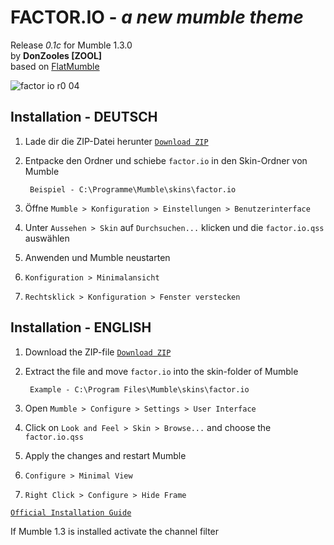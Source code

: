# FACTOR.IO - <i>a new mumble theme</i>

Release <i>0.1c</i> for Mumble 1.3.0<br>
by <b>DonZooles [ZOOL]</b> <br>
based on [FlatMumble](https://github.com/xPaw/FlatMumble)

![factor io r0 04](https://cloud.githubusercontent.com/assets/8238512/3664085/7580a76e-11d9-11e4-9d76-fb39d9b6672a.png)

## Installation - DEUTSCH


1. Lade dir die ZIP-Datei herunter [`Download ZIP`](https://github.com/DonZooles/factor.io/archive/master.zip)

2. Entpacke den Ordner und schiebe `factor.io` in den Skin-Ordner von Mumble

        Beispiel - C:\Programme\Mumble\skins\factor.io

3. Öffne `Mumble > Konfiguration > Einstellungen > Benutzerinterface`

4. Unter `Aussehen > Skin` auf `Durchsuchen...` klicken und die `factor.io.qss` auswählen

5. Anwenden und Mumble neustarten

6. `Konfiguration > Minimalansicht`

7. `Rechtsklick > Konfiguration > Fenster verstecken`


## Installation - ENGLISH


1. Download the ZIP-file [`Download ZIP`](https://github.com/DonZooles/factor.io/archive/master.zip)

2. Extract the file and move `factor.io` into the skin-folder of Mumble

        Example - C:\Program Files\Mumble\skins\factor.io

3. Open `Mumble > Configure > Settings > User Interface`

4. Click on `Look and Feel > Skin > Browse...` and choose the `factor.io.qss`

5. Apply the changes and restart Mumble

6. `Configure > Minimal View`

7. `Right Click > Configure > Hide Frame`

[`Official Installation Guide`](http://mumble.sourceforge.net/Skins#Installing_a_Skin)

If Mumble 1.3 is installed activate the channel filter
